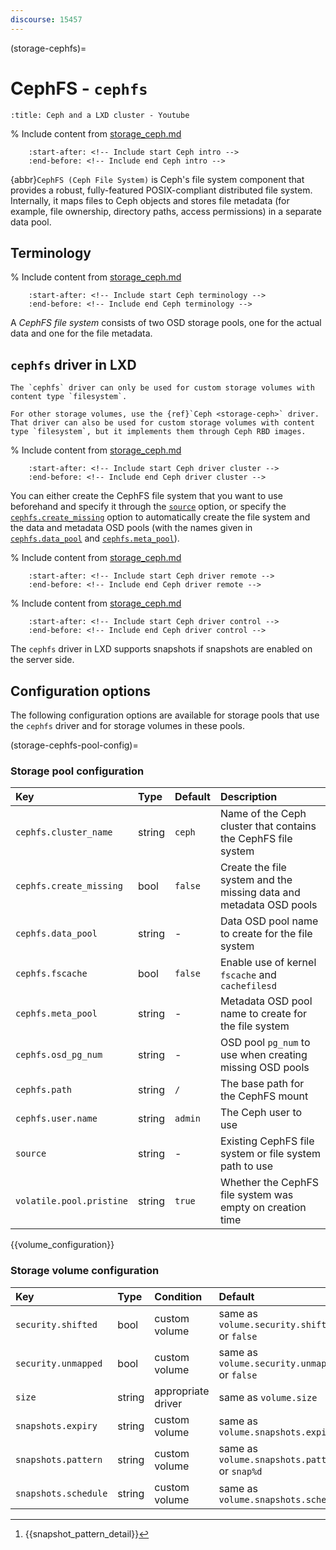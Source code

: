 ```yaml
---
discourse: 15457
---
```


(storage-cephfs)=
# CephFS - `cephfs`

```{youtube} https://youtube.com/watch?v=kVLGbvRU98A
:title: Ceph and a LXD cluster - Youtube
```

% Include content from [storage_ceph.md](storage_ceph.md)
```{include} storage_ceph.md
    :start-after: <!-- Include start Ceph intro -->
    :end-before: <!-- Include end Ceph intro -->
```

{abbr}`CephFS (Ceph File System)` is Ceph's file system component that provides a robust, fully-featured POSIX-compliant distributed file system.
Internally, it maps files to Ceph objects and stores file metadata (for example, file ownership, directory paths, access permissions) in a separate data pool.

## Terminology

% Include content from [storage_ceph.md](storage_ceph.md)
```{include} storage_ceph.md
    :start-after: <!-- Include start Ceph terminology -->
    :end-before: <!-- Include end Ceph terminology -->
```

A *CephFS file system* consists of two OSD storage pools, one for the actual data and one for the file metadata.

## `cephfs` driver in LXD

```{note}
The `cephfs` driver can only be used for custom storage volumes with content type `filesystem`.

For other storage volumes, use the {ref}`Ceph <storage-ceph>` driver.
That driver can also be used for custom storage volumes with content type `filesystem`, but it implements them through Ceph RBD images.
```

% Include content from [storage_ceph.md](storage_ceph.md)
```{include} storage_ceph.md
    :start-after: <!-- Include start Ceph driver cluster -->
    :end-before: <!-- Include end Ceph driver cluster -->
```

You can either create the CephFS file system that you want to use beforehand and specify it through the [`source`](storage-cephfs-pool-config) option, or specify the [`cephfs.create_missing`](storage-cephfs-pool-config) option to automatically create the file system and the data and metadata OSD pools (with the names given in [`cephfs.data_pool`](storage-cephfs-pool-config) and [`cephfs.meta_pool`](storage-cephfs-pool-config)).

% Include content from [storage_ceph.md](storage_ceph.md)
```{include} storage_ceph.md
    :start-after: <!-- Include start Ceph driver remote -->
    :end-before: <!-- Include end Ceph driver remote -->
```

% Include content from [storage_ceph.md](storage_ceph.md)
```{include} storage_ceph.md
    :start-after: <!-- Include start Ceph driver control -->
    :end-before: <!-- Include end Ceph driver control -->
```

The `cephfs` driver in LXD supports snapshots if snapshots are enabled on the server side.

## Configuration options

The following configuration options are available for storage pools that use the `cephfs` driver and for storage volumes in these pools.

(storage-cephfs-pool-config)=
### Storage pool configuration

Key                           | Type                          | Default                                 | Description
:--                           | :---                          | :------                                 | :----------
`cephfs.cluster_name`         | string                        | `ceph`                                  | Name of the Ceph cluster that contains the CephFS file system
`cephfs.create_missing`       | bool                          | `false`                                 | Create the file system and the missing data and metadata OSD pools
`cephfs.data_pool`            | string                        | -                                       | Data OSD pool name to create for the file system
`cephfs.fscache`              | bool                          | `false`                                 | Enable use of kernel `fscache` and `cachefilesd`
`cephfs.meta_pool`            | string                        | -                                       | Metadata OSD pool name to create for the file system
`cephfs.osd_pg_num`           | string                        | -                                       | OSD pool `pg_num` to use when creating missing OSD pools
`cephfs.path`                 | string                        | `/`                                     | The base path for the CephFS mount
`cephfs.user.name`            | string                        | `admin`                                 | The Ceph user to use
`source`                      | string                        | -                                       | Existing CephFS file system or file system path to use
`volatile.pool.pristine`      | string                        | `true`                                  | Whether the CephFS file system was empty on creation time

{{volume_configuration}}

### Storage volume configuration

Key                     | Type      | Condition                 | Default                                        | Description
:--                     | :---      | :--------                 | :------                                        | :----------
`security.shifted`      | bool      | custom volume             | same as `volume.security.shifted` or `false`   | {{enable_ID_shifting}}
`security.unmapped`     | bool      | custom volume             | same as `volume.security.unmapped` or `false`  | Disable ID mapping for the volume
`size`                  | string    | appropriate driver        | same as `volume.size`                          | Size/quota of the storage volume
`snapshots.expiry`      | string    | custom volume             | same as `volume.snapshots.expiry`              | {{snapshot_expiry_format}}
`snapshots.pattern`     | string    | custom volume             | same as `volume.snapshots.pattern` or `snap%d` | {{snapshot_pattern_format}} [^*]
`snapshots.schedule`    | string    | custom volume             | same as `volume.snapshots.schedule`            | {{snapshot_schedule_format}}

[^*]: {{snapshot_pattern_detail}}
